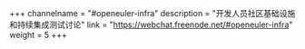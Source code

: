 +++
channelname = "#openeuler-infra"
description = "开发人员社区基础设施和持续集成测试讨论"
link = "https://webchat.freenode.net/#openeuler-infra"
weight =  5
+++
